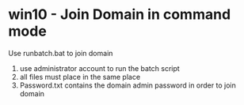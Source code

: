 # win10 - Join Domain in command mode
Use runbatch.bat to join domain
1. use administrator account to run the batch script
2. all files must place in the same place
3. Password.txt contains the domain admin password in order to join domain 
